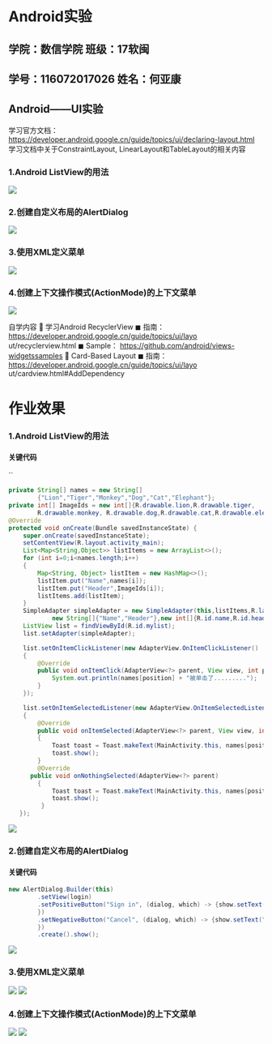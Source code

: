 # Android实验

## 学院：数信学院                     班级：17软闽

## 学号：116072017026          姓名：何亚康    

## Android——UI实验  

学习官方文档：
https://developer.android.google.cn/guide/topics/ui/declaring-layout.html
 学习文档中关于ConstraintLayout, LinearLayout和TableLayout的相关内容



### 1.Android ListView的用法   

<img src="./img/Test1.png">

### 2.创建自定义布局的AlertDialog   

<img src="./img/Test2.png">

### 3.使用XML定义菜单   

<img src="./img/Test3.png">

### 4.创建上下文操作模式(ActionMode)的上下文菜单  

<img src="./img/Test4.png">



自学内容
 学习Android RecyclerView
◼ 指南：
https://developer.android.google.cn/guide/topics/ui/layo
ut/recyclerview.html
◼ Sample： https://github.com/android/views-widgetssamples
 Card-Based Layout
◼ 指南：
https://developer.android.google.cn/guide/topics/ui/layo
ut/cardview.html#AddDependency  



# 作业效果

### 1.Android ListView的用法   

#### 关键代码

``

```java
private String[] names = new String[]
        {"Lion","Tiger","Monkey","Dog","Cat","Elephant"};
private int[] ImageIds = new int[]{R.drawable.lion,R.drawable.tiger,
        R.drawable.monkey, R.drawable.dog,R.drawable.cat,R.drawable.elephant};
@Override
protected void onCreate(Bundle savedInstanceState) {
    super.onCreate(savedInstanceState);
    setContentView(R.layout.activity_main);
    List<Map<String,Object>> listItems = new ArrayList<>();
    for (int i=0;i<names.length;i++)
    {
        Map<String, Object> listItem = new HashMap<>();
        listItem.put("Name",names[i]);
        listItem.put("Header",ImageIds[i]);
        listItems.add(listItem);
    }
    SimpleAdapter simpleAdapter = new SimpleAdapter(this,listItems,R.layout.simple_item,
            new String[]{"Name","Header"},new int[]{R.id.name,R.id.header});
    ListView list = findViewById(R.id.mylist);
    list.setAdapter(simpleAdapter);

    list.setOnItemClickListener(new AdapterView.OnItemClickListener()
    {
        @Override
        public void onItemClick(AdapterView<?> parent, View view, int position, long id) {
            System.out.println(names[position] + "被单击了.........");
        }
    });

    list.setOnItemSelectedListener(new AdapterView.OnItemSelectedListener()
    {
        @Override
        public void onItemSelected(AdapterView<?> parent, View view, int position, long id)
        {
            Toast toast = Toast.makeText(MainActivity.this, names[position], Toast.LENGTH_SHORT);
            toast.show();
        }
        @Override
      public void onNothingSelected(AdapterView<?> parent)
        {
			Toast toast = Toast.makeText(MainActivity.this, names[position], Toast.LENGTH_SHORT);
            toast.show();
         }
   });
```

<img src="./img/My_test1.png">

### 2.创建自定义布局的AlertDialog   

#### 关键代码

```java
new AlertDialog.Builder(this)
        .setView(login)
        .setPositiveButton("Sign in", (dialog, which) -> {show.setText("单击了登入按钮！");
        })
        .setNegativeButton("Cancel", (dialog, which) -> {show.setText("单击了取消按钮！");
        })
        .create().show();
```

<img src="./img/My_test2.png">

### 3.使用XML定义菜单   

<img src="./img/My_test3_1.png">

<img src="./img/My_test3_2.png">

### 4.创建上下文操作模式(ActionMode)的上下文菜单  

<img src="./img/My_test4_1.png">

<img src="./img/My_test4_2.png">